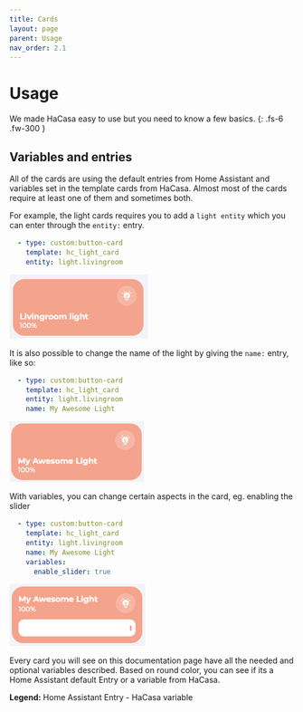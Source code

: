 ```yaml
---
title: Cards
layout: page
parent: Usage
nav_order: 2.1
---
```


# Usage
We made HaCasa easy to use but you need to know a few basics. 
{: .fs-6 .fw-300 }

## Variables and entries
All of the cards are using the default entries from Home Assistant and variables set in the template cards from HaCasa. Almost most of the cards require at least one of them and sometimes both.

For example, the light cards requires you to add a `light entity` which you can enter through the `entity:` entry.

```yaml
  - type: custom:button-card
    template: hc_light_card
    entity: light.livingroom
```
![Light Button Default](../../../assets/images/lightbutton-default.png)

It is also possible to change the name of the light by giving the `name:` entry, like so:

```yaml
  - type: custom:button-card
    template: hc_light_card
    entity: light.livingroom
    name: My Awesome Light
```
![Light Button Default](../../../assets/images/lightbutton-name.png)

With variables, you can change certain aspects in the card, eg. enabling the slider

```yaml
  - type: custom:button-card
    template: hc_light_card
    entity: light.livingroom
    name: My Awesome Light
    variables:
      enable_slider: true
```
![Light Button Default](../../../assets/images/lightbutton-slider.png)

Every card you will see on this documentation page have all the needed and optional variables described. Based on round color, you can see if its a Home Assistant default Entry or a variable from HaCasa.

**Legend:** <span class="entry-type-ha"></span> Home Assistant Entry - <span class="entry-type-hacasa"></span> HaCasa variable
